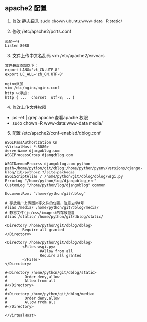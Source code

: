 ## apache2 配置

1. 修改 静态目录 sudo chown ubuntu:www-data -R static/

2. 修改 /etc/apache2/ports.conf
```
添加一行
Listen 8080
```

3. 文件上传中文名乱码  vim /etc/apache2/envvars 

```
文件最后添加以下：
export LANG='zh_CN.UTF-8'
export LC_ALL='zh_CN.UTF-8'

nginx添加
vim /etc/nginx/nginx.conf 
http 中添加：
http { ...  charset  utf-8; .. }
```


4. 修改上传文件权限
- ps -ef | grep apache 查看apache 权限
- sudo chown -R www-data:www-data media/ 



5. 配置 /etc/apache2/conf-enabled/dblog.conf

```
WSGIPassAuthorization On
<VirtualHost *:8080>
ServerName djangoblog.com
WSGIProcessGroup djangoblog.com

WSGIDaemonProcess djangoblog.com python-path=/home/python/git/dblog:/home/python/pyenv/versions/django-blog/lib/python2.7/site-packages
WSGIScriptAlias / /home/python/git/dblog/dblog/wsgi.py
ErrorLog "/home/python/log/djangoblog_err"
CustomLog "/home/python/log/djangoblog" common

DocumentRoot "/home/python/git/dblog"

# 存放用户上传图片等文件的位置，注意去掉#号
Alias /media/ /home/python/git/dblog/media/
# 静态文件(js/css/images)的存放位置
Alias /static/ /home/python/git/dblog/static/

<Directory /home/python/git/dblog/dblog>
        Require all granted
</Directory>

<Directory /home/python/git/dblog/dblog>
        <Files wsgi.py>
                #Allow from all
                Require all granted
        </Files>
</Directory>

#<Directory /home/python/git/dblog/static>
#        Order deny,allow
#        Allow from all
#</Directory>
#
#<Directory /home/python/git/dblog/media>
#        Order deny,allow
#        Allow from all
#</Directory>

</VirtualHost>
```
